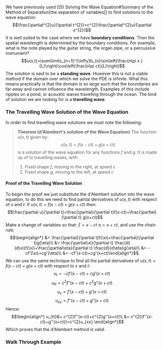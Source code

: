 We have previously used [[5) Solving the Wave Equation#Summary of the Method of Separation|the separation of variables]] to find solutions to the wave equation:
$$\frac{\partial^{2}u}{\partial t^{2}}=c^{2}\frac{\partial^{2}u}{\partial x^{2}}$$
It is well suited to the case where we have **boundary conditions**. Then the spatial wavelength is determined by the boundary conditions. For example, what is the note played by the guitar string, the organ pipe, or a percussive instrument?
$$u(x,t)=\sum\limits_{n=1}^{\infty}b_{n}\sin\left(\frac{n\pi x }{L}\right)\cos\left(\frac{n\pi ct}{L}\right)$$
The solution is said to be a **standing wave**.
However this is not a viable method if the domain over which we solve the PDE is infinite.
What this means practically is that the domain is so large such that the boundaries are far away and cannot influence the wavelength.
Examples of this include ripples on a pond, or acoustic waves travelling through the ocean.
The kind of solution we are looking for is a **travelling wave**.
### The Travelling Wave Solution of the Wave Equation
In order to find travelling wave solutions we must note the following:

> **Theorem (d'Alembert's solution of the Wave Equation)**
> The function $u(x,t)$ given by:
> $$u(x,t)=f(x-ct)+g(x+ct)$$
> is a solution of the wave equation for any functions $f$ and $g$. It is made up of to travelling waves, with:
> 1) Fixed shape $f$, moving to the right, at speed $c$
> 2) Fixed shape $g$, moving to the left, at speed $c$

#### Proof of the Travelling Wave Solution
To begin the proof we just substitute the d'Alembert solution into the wave equation, to do this we need to find partial derivatives of $u(x,t)$ with respect of $x$ and $t$:
If $u(x,t)=f(x-ct)+g(x+ct)$ then:
$$\frac{\partial u}{\partial t}=\frac{\partial}{\partial t}f(x-ct)+\frac{\partial}
{\partial t} g(x+ct)$$
Make a change of variables so that: $\xi=x-ct$ $\eta=x+ct$, and use the chain rule:
$$\begin{align*}
&= \frac{\partial}{\partial t}f(\xi)+\frac{\partial}{\partial t}g(\eta)\\
&= \frac{\partial\xi}{\partial t}
\frac{d}{d\xi}f(\xi)+\frac{\partial\eta}{\partial t} \frac{d}{d\eta}g(\eta)\\
&= -cf'(\xi)+cg'(\eta)\\
&= -cf'(x-ct)+cg'(x+ct)\end{align*}$$
We can use the same technique to find all the partial derivatives of $u(x,t)=f(x-ct)+g(x+ct)$ with respect to $x$ and $t$:
$$u_t=-cf'(x-ct)+cg'(x+ct)$$
$$u_{tt}=c^{2}f''(x-ct)+c^{2}g''(x+ct)$$
$$u_{x}=f'(x-ct)+g'(x+ct)$$
$$u_{xx}=f''(x-ct)+g''(x+ct)$$
Hence:
$$\begin{align*}
u_{tt}&= c^{2}f''(x-ct)+c^{2}g''(x+ct)\\
&= c^{2}[f''(x-ct)+g''(x+ct)]=c^{2}u_{xx}
\end{align*}$$
Which proves that the d'Alembert method is valid.
### Walk Through Example 